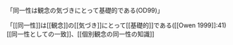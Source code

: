 「同一性は観念の気づきにとって基礎的である(OD99)」



「[[同一性]]は[[観念]]の[[気づき]]にとって[[基礎的]]である([[Owen 1999]]:41)
[[同一性としての一致]]、[[個別観念の同一性の知識]]
